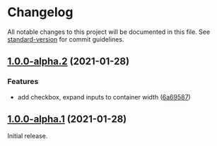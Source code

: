 # Changelog

All notable changes to this project will be documented in this file. See [standard-version](https://github.com/conventional-changelog/standard-version) for commit guidelines.

## [1.0.0-alpha.2](https://github.com/accessibility-in-action/looseleaf/compare/1.0.0-alpha.1...1.0.0-alpha.2) (2021-01-28)


### Features

* add checkbox, expand inputs to container width ([6a69587](https://github.com/accessibility-in-action/looseleaf/commit/6a695871afa555c73ace99d689c95cd1c3e0fe78))

## [1.0.0-alpha.1](https://github.com/accessibility-in-action/looseleaf/compare/ac125ef…1.0.0-alpha.1) (2021-01-28)

Initial release.
